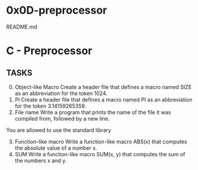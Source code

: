 # 0x0D-preprocessor

README.md

# C - Preprocessor
## TASKS
0. Object-like Macro
Create a header file that defines a macro named SIZE as an abbreviation for the token 1024.
1. Pi
Create a header file that defines a macro named PI as an abbreviation for the token 3.14159265359.
2. File name
Write a program that prints the name of the file it was compiled from, followed by a new line.

You are allowed to use the standard library

3. Function-like macro
Write a function-like macro ABS(x) that computes the absolute value of a number x.
4. SUM
Write a function-like macro SUM(x, y) that computes the sum of the numbers x and y.

